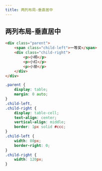 ```yaml
---
title: 两列布局-垂直居中
---
```


## 两列布局-垂直居中

<ClientOnly>
<css-two-block-middle></css-two-block-middle>
</ClientOnly>

```html
<div class="parent">
	<span class="child-left">一等奖</span>
	<div class="child-right">
		<p>小明</p>
		<p>小红</p>
		<p>小丽</p>
	</div>
</div>
```

```css
.parent {
	display: table;
	margin: 0 auto;
}
.child-left,
.child-right {
	display: table-cell;
	text-align: center;
	vertical-align: middle;
	border: 1px solid #ccc;
}
.child-left {
	width: 80px;
	border-right: 0;
}
.child-right {
	width: 120px;
}
```
